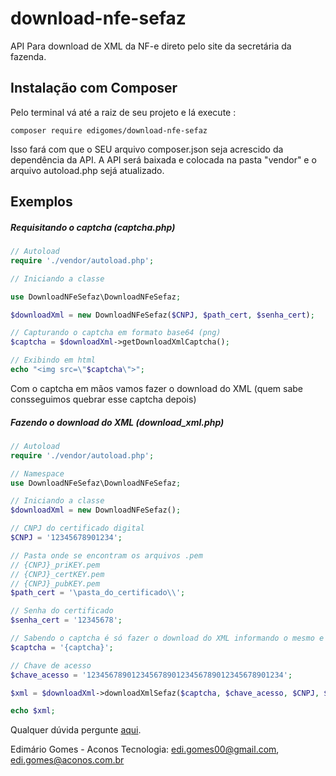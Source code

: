 # download-nfe-sefaz

API Para download de XML da NF-e direto pelo site da secretária da fazenda.

## Instalação com Composer

Pelo terminal vá até a raiz de seu projeto e lá execute :

```
composer require edigomes/download-nfe-sefaz
``` 
Isso fará com que o SEU arquivo composer.json seja acrescido da dependência da API.
A API será baixada e colocada na pasta "vendor" e o arquivo autoload.php sejá atualizado.

## Exemplos

##### Requisitando o captcha (captcha.php)

```php
// Autoload
require './vendor/autoload.php';

// Iniciando a classe

use DownloadNFeSefaz\DownloadNFeSefaz;

$downloadXml = new DownloadNFeSefaz($CNPJ, $path_cert, $senha_cert);

// Capturando o captcha em formato base64 (png)
$captcha = $downloadXml->getDownloadXmlCaptcha();

// Exibindo em html
echo "<img src=\"$captcha\">";

```

Com o captcha em mãos vamos fazer o download do XML (quem sabe consseguimos quebrar esse captcha depois)

##### Fazendo o download do XML (download_xml.php)

```php
// Autoload
require './vendor/autoload.php';

// Namespace
use DownloadNFeSefaz\DownloadNFeSefaz;

// Iniciando a classe
$downloadXml = new DownloadNFeSefaz();

// CNPJ do certificado digital
$CNPJ = '12345678901234';

// Pasta onde se encontram os arquivos .pem
// {CNPJ}_priKEY.pem
// {CNPJ}_certKEY.pem
// {CNPJ}_pubKEY.pem
$path_cert = '\pasta_do_certificado\\';

// Senha do certificado
$senha_cert = '12345678';

// Sabendo o captcha é só fazer o download do XML informando o mesmo e a chave de acesso da NF-e
$captcha = '{captcha}';

// Chave de acesso
$chave_acesso = '12345678901234567890123456789012345678901234';

$xml = $downloadXml->downloadXmlSefaz($captcha, $chave_acesso, $CNPJ, $path_cert, $senha_cert);

echo $xml;
```

Qualquer dúvida pergunte [aqui](https://groups.google.com/forum/#!topic/nfephp/H7UdfhnbKXE).

Edimário Gomes - Aconos Tecnologia: 
edi.gomes00@gmail.com,
edi.gomes@aconos.com.br
